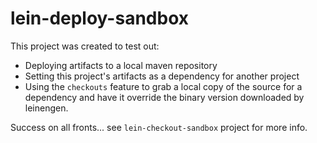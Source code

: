 # lein-deploy-sandbox

This project was created to test out:

* Deploying artifacts to a local maven repository
* Setting this project's artifacts as a dependency for another project
* Using the `checkouts` feature to grab a local copy of the source for a dependency and have it override the binary version downloaded by leinengen.

Success on all fronts... see `lein-checkout-sandbox` project for more info.
